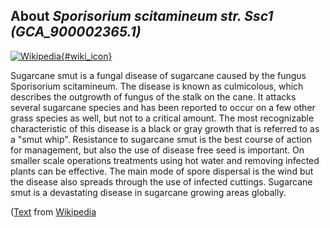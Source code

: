 
About *Sporisorium scitamineum str. Ssc1 (GCA\_900002365.1)* 
--------------------------------------------------------------

[![Wikipedia](/img/wikipedia_logo_v2_en.png){#wiki_icon}](https://en.wikipedia.org/wiki/Sugarcane_smut_)

Sugarcane smut is a fungal disease of sugarcane caused by the fungus Sporisorium
scitamineum. The disease is known as culmicolous, which describes the outgrowth
of fungus of the stalk on the cane. It attacks several sugarcane species and has
been reported to occur on a few other grass species as well, but not to a
critical amount. The most recognizable characteristic of this disease is a black
or gray growth that is referred to as a "smut whip". Resistance to sugarcane
smut is the best course of action for management, but also the use of disease
free seed is important. On smaller scale operations treatments using hot water
and removing infected plants can be effective. The main mode of spore dispersal
is the wind but the disease also spreads through the use of infected cuttings.
Sugarcane smut is a devastating disease in sugarcane growing areas globally.

([Text](https://en.wikipedia.org/wiki/Sugarcane_smut_) from [Wikipedia](http://en.wikipedia.org/) 

